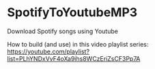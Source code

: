 # SpotifyToYoutubeMP3
Download Spotify songs using Youtube

How to build (and use) in this video playlist series:
https://youtube.com/playlist?list=PLhYNDxVvF4oXa9ihs8WCzEriZsCF3Pp7A
